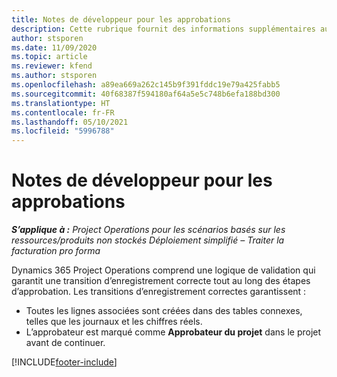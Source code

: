 ```yaml
---
title: Notes de développeur pour les approbations
description: Cette rubrique fournit des informations supplémentaires aux développeurs sur l’utilisation des approbations.
author: stsporen
ms.date: 11/09/2020
ms.topic: article
ms.reviewer: kfend
ms.author: stsporen
ms.openlocfilehash: a89ea669a262c145b9f391fddc19e79a425fabb5
ms.sourcegitcommit: 40f68387f594180af64a5e5c748b6efa188bd300
ms.translationtype: HT
ms.contentlocale: fr-FR
ms.lasthandoff: 05/10/2021
ms.locfileid: "5996788"
---
```

# <a name="developer-notes-for-approvals"></a>Notes de développeur pour les approbations

_**S’applique à :** Project Operations pour les scénarios basés sur les ressources/produits non stockés Déploiement simplifié – Traiter la facturation pro forma_

Dynamics 365 Project Operations comprend une logique de validation qui garantit une transition d’enregistrement correcte tout au long des étapes d’approbation. Les transitions d’enregistrement correctes garantissent : 

  - Toutes les lignes associées sont créées dans des tables connexes, telles que les journaux et les chiffres réels.
  - L’approbateur est marqué comme **Approbateur du projet** dans le projet avant de continuer.


[!INCLUDE[footer-include](../includes/footer-banner.md)]